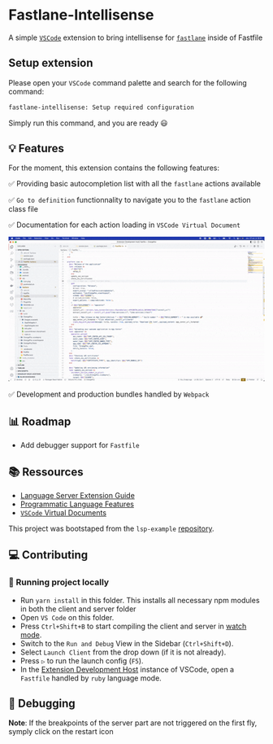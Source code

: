 # Fastlane-Intellisense

A simple [`VSCode`](https://code.visualstudio.com/) extension to bring intellisense for [`fastlane`](https://docs.fastlane.tools/) inside of Fastfile

## Setup extension

Please open your `VSCode` command palette and search for the following command:

```txt
fastlane-intellisense: Setup required configuration
```

Simply run this command, and you are ready 😃

## 💡 Features

For the moment, this extension contains the following features:

✅ Providing basic autocompletion list with all the `fastlane` actions available

✅ `Go to definition` functionnality to navigate you to the `fastlane` action class file

✅ Documentation for each action loading in `VSCode Virtual Document`

![Alt Text](./assets/doc.gif)

✅ Development and production bundles handled by `Webpack`


## 📊 Roadmap

-  Add debugger support for `Fastfile`

## 📚 Ressources

- [Language Server Extension Guide](https://code.visualstudio.com/api/language-extensions/language-server-extension-guide)
- [Programmatic Language Features](https://code.visualstudio.com/api/language-extensions/programmatic-language-features)
- [`VSCode` Virtual Documents](https://code.visualstudio.com/api/extension-guides/virtual-documents)

This project was bootstaped from the `lsp-example` [repository](https://github.com/microsoft/vscode-extension-samples/tree/main/lsp-sample).

## 💻 Contributing

### 🧰 Running project locally

- Run `yarn install` in this folder. This installs all necessary npm modules in both the client and server folder
- Open `VS Code` on this folder.
- Press `Ctrl+Shift+B` to start compiling the client and server in [watch mode](https://code.visualstudio.com/docs/editor/tasks#:~:text=The%20first%20entry%20executes,the%20HelloWorld.js%20file.).
- Switch to the `Run and Debug` View in the Sidebar (`Ctrl+Shift+D`).
- Select `Launch Client` from the drop down (if it is not already).
- Press `▷` to run the launch config (`F5`).
- In the [Extension Development Host](https://code.visualstudio.com/api/get-started/your-first-extension#:~:text=Then%2C%20inside%20the%20editor%2C%20press%20F5.%20This%20will%20compile%20and%20run%20the%20extension%20in%20a%20new%20Extension%20Development%20Host%20window.) instance of VSCode, open a `Fastfile` handled by `ruby` language mode.


## 🐛 Debugging

**Note**: If the breakpoints of the server part are not triggered on the first fly, symply click on the restart icon